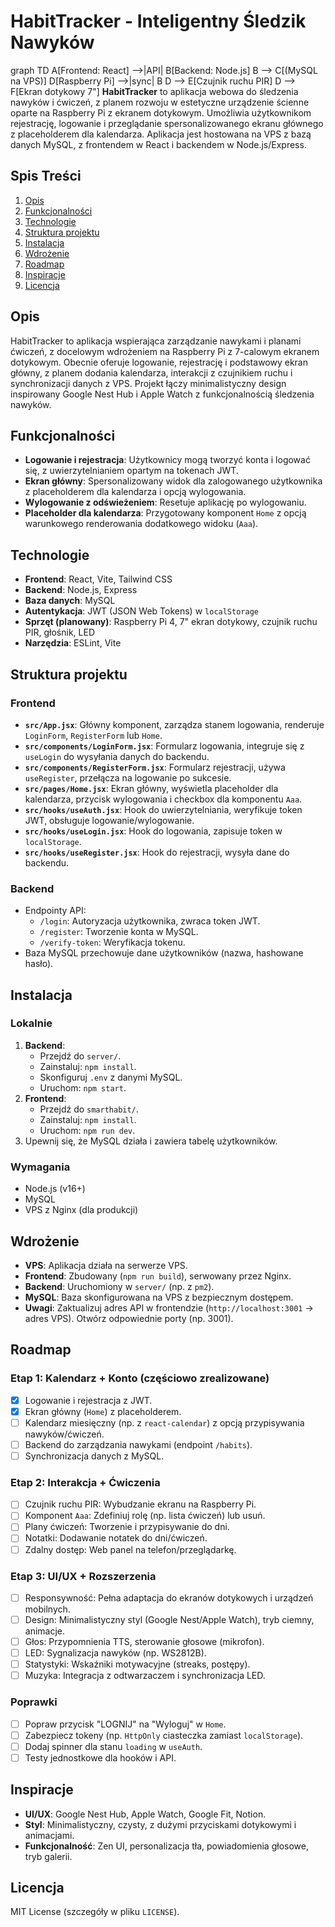 # HabitTracker - Inteligentny Śledzik Nawyków
graph TD
    A[Frontend: React] -->|API| B[Backend: Node.js]
    B --> C[(MySQL na VPS)]
    D[Raspberry Pi] -->|sync| B
    D --> E[Czujnik ruchu PIR]
    D --> F[Ekran dotykowy 7"]
**HabitTracker** to aplikacja webowa do śledzenia nawyków i ćwiczeń, z planem rozwoju w estetyczne urządzenie ścienne oparte na Raspberry Pi z ekranem dotykowym. Umożliwia użytkownikom rejestrację, logowanie i przeglądanie spersonalizowanego ekranu głównego z placeholderem dla kalendarza. Aplikacja jest hostowana na VPS z bazą danych MySQL, z frontendem w React i backendem w Node.js/Express.

## Spis Treści

1. [Opis](#opis)
2. [Funkcjonalności](#funkcjonalności)
3. [Technologie](#technologie)
4. [Struktura projektu](#struktura-projektu)
5. [Instalacja](#instalacja)
6. [Wdrożenie](#wdrożenie)
7. [Roadmap](#roadmap)
8. [Inspiracje](#inspiracje)
9. [Licencja](#licencja)

## Opis

HabitTracker to aplikacja wspierająca zarządzanie nawykami i planami ćwiczeń, z docelowym wdrożeniem na Raspberry Pi z 7-calowym ekranem dotykowym. Obecnie oferuje logowanie, rejestrację i podstawowy ekran główny, z planem dodania kalendarza, interakcji z czujnikiem ruchu i synchronizacji danych z VPS. Projekt łączy minimalistyczny design inspirowany Google Nest Hub i Apple Watch z funkcjonalnością śledzenia nawyków.

## Funkcjonalności

- **Logowanie i rejestracja**: Użytkownicy mogą tworzyć konta i logować się, z uwierzytelnianiem opartym na tokenach JWT.
- **Ekran główny**: Spersonalizowany widok dla zalogowanego użytkownika z placeholderem dla kalendarza i opcją wylogowania.
- **Wylogowanie z odświeżeniem**: Resetuje aplikację po wylogowaniu.
- **Placeholder dla kalendarza**: Przygotowany komponent `Home` z opcją warunkowego renderowania dodatkowego widoku (`Aaa`).

## Technologie

- **Frontend**: React, Vite, Tailwind CSS
- **Backend**: Node.js, Express
- **Baza danych**: MySQL
- **Autentykacja**: JWT (JSON Web Tokens) w `localStorage`
- **Sprzęt (planowany)**: Raspberry Pi 4, 7" ekran dotykowy, czujnik ruchu PIR, głośnik, LED
- **Narzędzia**: ESLint, Vite

## Struktura projektu

### Frontend
- **`src/App.jsx`**: Główny komponent, zarządza stanem logowania, renderuje `LoginForm`, `RegisterForm` lub `Home`.
- **`src/components/LoginForm.jsx`**: Formularz logowania, integruje się z `useLogin` do wysyłania danych do backendu.
- **`src/components/RegisterForm.jsx`**: Formularz rejestracji, używa `useRegister`, przełącza na logowanie po sukcesie.
- **`src/pages/Home.jsx`**: Ekran główny, wyświetla placeholder dla kalendarza, przycisk wylogowania i checkbox dla komponentu `Aaa`.
- **`src/hooks/useAuth.jsx`**: Hook do uwierzytelniania, weryfikuje token JWT, obsługuje logowanie/wylogowanie.
- **`src/hooks/useLogin.jsx`**: Hook do logowania, zapisuje token w `localStorage`.
- **`src/hooks/useRegister.jsx`**: Hook do rejestracji, wysyła dane do backendu.

### Backend
- Endpointy API:
  - `/login`: Autoryzacja użytkownika, zwraca token JWT.
  - `/register`: Tworzenie konta w MySQL.
  - `/verify-token`: Weryfikacja tokenu.
- Baza MySQL przechowuje dane użytkowników (nazwa, hashowane hasło).

## Instalacja

### Lokalnie
1. **Backend**:
   - Przejdź do `server/`.
   - Zainstaluj: `npm install`.
   - Skonfiguruj `.env` z danymi MySQL.
   - Uruchom: `npm start`.
2. **Frontend**:
   - Przejdź do `smarthabit/`.
   - Zainstaluj: `npm install`.
   - Uruchom: `npm run dev`.
3. Upewnij się, że MySQL działa i zawiera tabelę użytkowników.

### Wymagania
- Node.js (v16+)
- MySQL
- VPS z Nginx (dla produkcji)

## Wdrożenie

- **VPS**: Aplikacja działa na serwerze VPS.
- **Frontend**: Zbudowany (`npm run build`), serwowany przez Nginx.
- **Backend**: Uruchomiony w `server/` (np. z `pm2`).
- **MySQL**: Baza skonfigurowana na VPS z bezpiecznym dostępem.
- **Uwagi**: Zaktualizuj adres API w frontendzie (`http://localhost:3001` → adres VPS). Otwórz odpowiednie porty (np. 3001).

## Roadmap

### Etap 1: Kalendarz + Konto (częściowo zrealizowane)
- [x] Logowanie i rejestracja z JWT.
- [x] Ekran główny (`Home`) z placeholderem.
- [ ] Kalendarz miesięczny (np. z `react-calendar`) z opcją przypisywania nawyków/ćwiczeń.
- [ ] Backend do zarządzania nawykami (endpoint `/habits`).
- [ ] Synchronizacja danych z MySQL.

### Etap 2: Interakcja + Ćwiczenia
- [ ] Czujnik ruchu PIR: Wybudzanie ekranu na Raspberry Pi.
- [ ] Komponent `Aaa`: Zdefiniuj rolę (np. lista ćwiczeń) lub usuń.
- [ ] Plany ćwiczeń: Tworzenie i przypisywanie do dni.
- [ ] Notatki: Dodawanie notatek do dni/ćwiczeń.
- [ ] Zdalny dostęp: Web panel na telefon/przeglądarkę.

### Etap 3: UI/UX + Rozszerzenia
- [ ] Responsywność: Pełna adaptacja do ekranów dotykowych i urządzeń mobilnych.
- [ ] Design: Minimalistyczny styl (Google Nest/Apple Watch), tryb ciemny, animacje.
- [ ] Głos: Przypomnienia TTS, sterowanie głosowe (mikrofon).
- [ ] LED: Sygnalizacja nawyków (np. WS2812B).
- [ ] Statystyki: Wskaźniki motywacyjne (streaks, postępy).
- [ ] Muzyka: Integracja z odtwarzaczem i synchronizacja LED.

### Poprawki
- [ ] Popraw przycisk "LOGNIJ" na "Wyloguj" w `Home`.
- [ ] Zabezpiecz tokeny (np. `HttpOnly` ciasteczka zamiast `localStorage`).
- [ ] Dodaj spinner dla stanu `loading` w `useAuth`.
- [ ] Testy jednostkowe dla hooków i API.

## Inspiracje

- **UI/UX**: Google Nest Hub, Apple Watch, Google Fit, Notion.
- **Styl**: Minimalistyczny, czysty, z dużymi przyciskami dotykowymi i animacjami.
- **Funkcjonalność**: Zen UI, personalizacja tła, powiadomienia głosowe, tryb galerii.

## Licencja

MIT License (szczegóły w pliku `LICENSE`).
